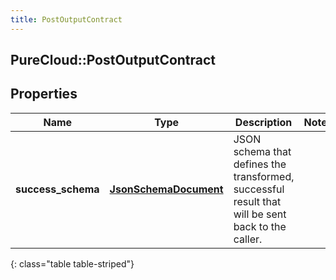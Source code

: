```yaml
---
title: PostOutputContract
---
```

## PureCloud::PostOutputContract

## Properties

|Name | Type | Description | Notes|
|------------ | ------------- | ------------- | -------------|
| **success_schema** | [**JsonSchemaDocument**](JsonSchemaDocument.html) | JSON schema that defines the transformed, successful result that will be sent back to the caller. | |
{: class="table table-striped"}


